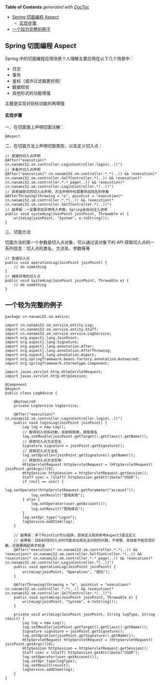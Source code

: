 <!-- START doctoc generated TOC please keep comment here to allow auto update -->
<!-- DON'T EDIT THIS SECTION, INSTEAD RE-RUN doctoc TO UPDATE -->
**Table of Contents**  *generated with [DocToc](https://github.com/thlorenz/doctoc)*

- [Spring 切面编程 Aspect](#spring-%E5%88%87%E9%9D%A2%E7%BC%96%E7%A8%8B-aspect)
    - [实现步骤](#%E5%AE%9E%E7%8E%B0%E6%AD%A5%E9%AA%A4)
- [一个较为完整的例子](#%E4%B8%80%E4%B8%AA%E8%BE%83%E4%B8%BA%E5%AE%8C%E6%95%B4%E7%9A%84%E4%BE%8B%E5%AD%90)

<!-- END doctoc generated TOC please keep comment here to allow auto update -->

## Spring 切面编程 Aspect

Spring 中的切面编程应用场景个人理解主要应用在以下几个场景中：

- 日志
- 事务
- 鉴权（或许过滤器更好用）
- 数据校验
- 其他形式的功能增强

主要是实现对目标功能的再增强

#### 实现步骤

一、在切面类上声明切面注解：

    @Aspect

二、在切面方法上声明切面类型，以及定义切入点：

    // 普通的切入点声明
    @After("execution(* cn.nanami52.sm.controller.LoginController.login(..))")
    // 多条件切入点声明
    @After("execution(* cn.nanami52.sm.controller.*.*(..)) && !execution(* cn.nanami52.sm.controller.SelfController.*(..)) && !execution(* cn.nanami52.sm.controller.*.*_page(..)) && !execution(* cn.nanami52.sm.controller.LoginController.*(..))")
    // 异常捕获式的切入点声明，方法声明中也需要添加同名的参数
    @AfterThrowing(throwing = "e", pointcut = "execution(* cn.nanami52.sm.controller.*.*(..)) && !execution(* cn.nanami52.sm.controller.SelfController.*(..))")
    // 敲黑板：一定要添加异常传入参数，Spring会自动注入进来
    public void systemLog(JoinPoint joinPoint, Throwable e) {
        writeLog(joinPoint, "System", e.toString());
    }

三、切面方法

切面方法的第一个参数是切入点对象，可以通过该对象下的 API 获取切入点的一系列信息：切入点的类名、方法名、参数等等

    // 普通切入点
    public void operationLog(JoinPoint joinPoint) {
        // do something
    }
    // 捕获异常的切入点
    public void systemLog(JoinPoint joinPoint, Throwable e) {
        // do something
    }

## 一个较为完整的例子

    package cn.nanami52.sm.advice;

    import cn.nanami52.sm_service.entity.Log;
    import cn.nanami52.sm_service.entity.Staff;
    import cn.nanami52.sm_service.service.LogService;
    import org.aspectj.lang.JoinPoint;
    import org.aspectj.lang.Signature;
    import org.aspectj.lang.annotation.After;
    import org.aspectj.lang.annotation.AfterThrowing;
    import org.aspectj.lang.annotation.Aspect;
    import org.springframework.beans.factory.annotation.Autowired;
    import org.springframework.stereotype.Component;

    import javax.servlet.http.HttpServletRequest;
    import javax.servlet.http.HttpSession;

    @Component
    @Aspect
    public class LogAdvice {

        @Autowired
        private LogService logService;

        @After("execution(* cn.nanami52.sm.controller.LoginController.login(..))")
        public void loginLog(JoinPoint joinPoint) {
            Log log = new Log();
            // 取得切入目标对象，反射获取类，获取类名
            log.setMoudle(joinPoint.getTarget().getClass().getName());
            // 获取切入点方法签名
            Signature signature = joinPoint.getSignature();
            // 获取切入点方法名
            log.setOpration(joinPoint.getSignature().getName());
            // 获取切入点方法实参
            HttpServletRequest httpServletRequest = (HttpServletRequest) joinPoint.getArgs()[0];
            HttpSession httpSession = httpServletRequest.getSession();
            Staff user = (Staff) httpSession.getAttribute("USER");
            if (null == user) {
                log.setOperator(httpServletRequest.getParameter("account"));
                log.setResult("登陆失败");
            } else {
                log.setOperator(user.getAccount());
                log.setResult("登陆成功");
            }
            log.setOpr_type("Login");
            logService.addItem(log);
        }

        // 敲黑板：多个PointCut可以组拼，具体定义规则参考AspectJ语法定义
        // 敲黑板：IDEA识别切入点时可能会出现无法识别的问题，不用管，具体能不能实现拦截，还是要跑起来才知道
        @After("execution(* cn.nanami52.sm.controller.*.*(..)) && !execution(* cn.nanami52.sm.controller.SelfController.*(..)) && !execution(* cn.nanami52.sm.controller.*.*_page(..)) && !execution(* cn.nanami52.sm.controller.LoginController.*(..))")
        public void operationLog(JoinPoint joinPoint) {
            writeLog(joinPoint, "Operation", "成功");
        }

        @AfterThrowing(throwing = "e", pointcut = "execution(* cn.nanami52.sm.controller.*.*(..)) && !execution(* cn.nanami52.sm.controller.SelfController.*(..))")
        public void systemLog(JoinPoint joinPoint, Throwable e) {
            writeLog(joinPoint, "System", e.toString());
        }

        private void writeLog(JoinPoint joinPoint, String logType, String result) {
            Log log = new Log();
            log.setMoudle(joinPoint.getTarget().getClass().getName());
            Signature signature = joinPoint.getSignature();
            log.setOpration(joinPoint.getSignature().getName());
            HttpServletRequest httpServletRequest = (HttpServletRequest) joinPoint.getArgs()[0];
            HttpSession httpSession = httpServletRequest.getSession();
            Staff user = (Staff) httpSession.getAttribute("USER");
            log.setOperator(user.getAccount());
            log.setOpr_type(logType);
            log.setResult(result);
            logService.addItem(log);
        }
    }
